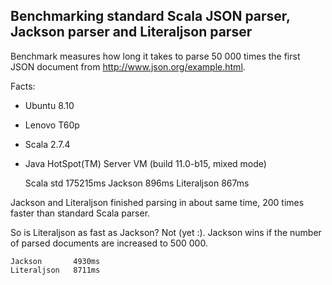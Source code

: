 Benchmarking standard Scala JSON parser, Jackson parser and Literaljson parser
------------------------------------------------------------------------------

Benchmark measures how long it takes to parse 50 000 times the first JSON document
from http://www.json.org/example.html. 

Facts:

* Ubuntu 8.10
* Lenovo T60p
* Scala 2.7.4
* Java HotSpot(TM) Server VM (build 11.0-b15, mixed mode)

    Scala std	  175215ms
    Jackson       896ms
    Literaljson	  867ms

Jackson and Literaljson finished parsing in about same time, 200 times faster than standard Scala parser.

So is Literaljson as fast as Jackson? Not (yet :). Jackson wins if the number of parsed 
documents are increased to 500 000.

    Jackson       4930ms
    Literaljson   8711ms

